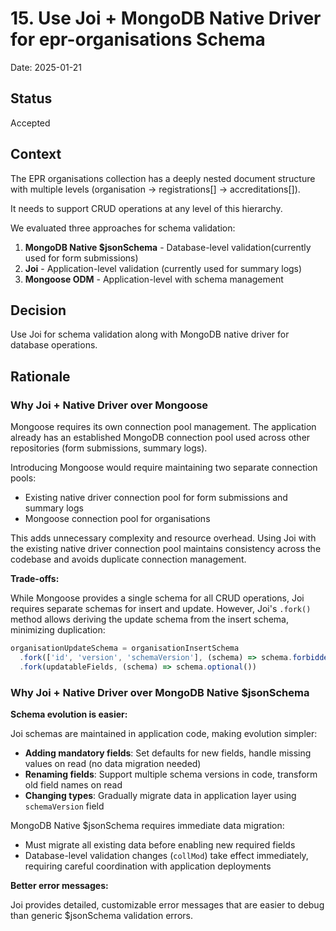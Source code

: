 # 15. Use Joi + MongoDB Native Driver for epr-organisations Schema

Date: 2025-01-21

## Status

Accepted

## Context

The EPR organisations collection has a deeply nested document structure with multiple levels (organisation → registrations[] → accreditations[]).

It needs to support CRUD operations at any level of this hierarchy.

We evaluated three approaches for schema validation:

1. **MongoDB Native $jsonSchema** - Database-level validation(currently used for form submissions)
2. **Joi** - Application-level validation (currently used for summary logs)
3. **Mongoose ODM** - Application-level with schema management

## Decision

Use Joi for schema validation along with MongoDB native driver for database operations.

## Rationale

### Why Joi + Native Driver over Mongoose

Mongoose requires its own connection pool management. The application already has an established MongoDB connection pool used across other repositories (form submissions, summary logs).

Introducing Mongoose would require maintaining two separate connection pools:

- Existing native driver connection pool for form submissions and summary logs
- Mongoose connection pool for organisations

This adds unnecessary complexity and resource overhead. Using Joi with the existing native driver connection pool maintains consistency across the codebase and avoids duplicate connection management.

**Trade-offs:**

While Mongoose provides a single schema for all CRUD operations, Joi requires separate schemas for insert and update. However, Joi's `.fork()` method allows deriving the update schema from the insert schema, minimizing duplication:

```javascript
organisationUpdateSchema = organisationInsertSchema
  .fork(['id', 'version', 'schemaVersion'], (schema) => schema.forbidden())
  .fork(updatableFields, (schema) => schema.optional())
```

### Why Joi + Native Driver over MongoDB Native $jsonSchema

**Schema evolution is easier:**

Joi schemas are maintained in application code, making evolution simpler:

- **Adding mandatory fields**: Set defaults for new fields, handle missing values on read (no data migration needed)
- **Renaming fields**: Support multiple schema versions in code, transform old field names on read
- **Changing types**: Gradually migrate data in application layer using `schemaVersion` field

MongoDB Native $jsonSchema requires immediate data migration:

- Must migrate all existing data before enabling new required fields
- Database-level validation changes (`collMod`) take effect immediately, requiring careful coordination with application deployments

**Better error messages:**

Joi provides detailed, customizable error messages that are easier to debug than generic $jsonSchema validation errors.

